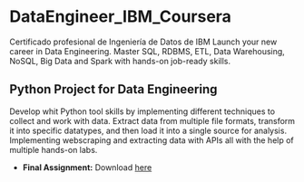 # DataEngineer_IBM_Coursera
Certificado profesional de Ingeniería de Datos de IBM Launch your new career in Data Engineering. Master SQL, RDBMS, ETL, Data Warehousing, NoSQL, Big Data and Spark with hands-on job-ready skills.
## Python Project for Data Engineering
Develop whit Python tool skills by implementing different techniques to collect and work with data. 
Extract data from multiple file formats, transform it into specific datatypes, and then load it into a single source for analysis. 
Implementing webscraping and extracting data with APIs all with the help of multiple hands-on labs. 

- **Final Assignment:** Download [here](https://dataplatform.cloud.ibm.com/analytics/notebooks/v2/ee3055a8-bc6c-4a8b-b71e-0dd298d25675/view?access_token=279c355f434682bc8fd2bf8f477385bbd051a16682e0d42f7b2ed4dd2897e524) 
